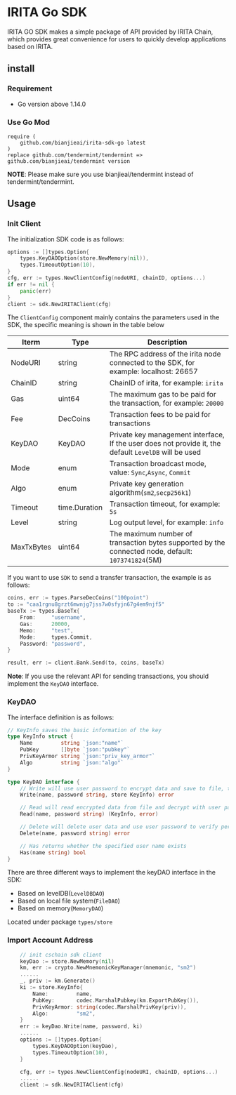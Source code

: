 # IRITA Go SDK

IRITA GO SDK makes a simple package of API provided by IRITA Chain, which provides great convenience for users to quickly develop applications based on IRITA.

## install

### Requirement

- Go version above 1.14.0

### Use Go Mod

```text
require (
    github.com/bianjieai/irita-sdk-go latest
)
replace github.com/tendermint/tendermint => github.com/bianjieai/tendermint version
```

**NOTE**: Please make sure you use bianjieai/tendermint instead of tendermint/tendermint.
## Usage

### Init Client

The initialization SDK code is as follows:

```go
options := []types.Option{
    types.KeyDAOOption(store.NewMemory(nil)),
    types.TimeoutOption(10),
}
cfg, err := types.NewClientConfig(nodeURI, chainID, options...)
if err != nil {
    panic(err)
}
client := sdk.NewIRITAClient(cfg)
```

The `ClientConfig` component mainly contains the parameters used in the SDK, the specific meaning is shown in the table below

| Iterm      | Type          | Description                                                                                           |
| ---------- | ------------- | ----------------------------------------------------------------------------------------------------- |
| NodeURI    | string        | The RPC address of the irita node connected to the SDK, for example: localhost: 26657                 |
| ChainID    | string        | ChainID of irita, for example: `irita`                                                                |
| Gas        | uint64        | The maximum gas to be paid for the transaction, for example: `20000`                                  |
| Fee        | DecCoins      | Transaction fees to be paid for transactions                                                          |
| KeyDAO     | KeyDAO        | Private key management interface, If the user does not provide it, the default `LevelDB` will be used |
| Mode       | enum          | Transaction broadcast mode, value: `Sync`,`Async`, `Commit`                                           |
| Algo       | enum          | Private key generation algorithm(`sm2`,`secp256k1`)                                                   |
| Timeout    | time.Duration | Transaction timeout, for example: `5s`                                                                |
| Level      | string        | Log output level, for example: `info`                                                                 |
| MaxTxBytes | uint64        | The maximum number of transaction bytes supported by the connected node, default: `1073741824`(5M)    |

If you want to use `SDK` to send a transfer transaction, the example is as follows:

```go
coins, err := types.ParseDecCoins("100point")
to := "caa1rgnu8grzt6mwnjg7jss7w0sfyjn67g4em9njf5"
baseTx := types.BaseTx{
    From:     "username",
    Gas:      20000,
    Memo:     "test",
    Mode:     types.Commit,
    Password: "password",
}

result, err := client.Bank.Send(to, coins, baseTx)
```

**Note**: If you use the relevant API for sending transactions, you should implement the `KeyDAO` interface.

### KeyDAO

 The interface definition is as follows:

```go
// KeyInfo saves the basic information of the key
type KeyInfo struct {
    Name         string `json:"name"`
    PubKey       []byte `json:"pubkey"`
    PrivKeyArmor string `json:"priv_key_armor"`
    Algo         string `json:"algo"`
}

type KeyDAO interface {
    // Write will use user password to encrypt data and save to file, the file name is user name
    Write(name, password string, store KeyInfo) error

    // Read will read encrypted data from file and decrypt with user password
    Read(name, password string) (KeyInfo, error)

    // Delete will delete user data and use user password to verify permissions
    Delete(name, password string) error

    // Has returns whether the specified user name exists
    Has(name string) bool
}
```

There are three different ways to implement the keyDAO interface in the SDK:

- Based on levelDB(`LevelDBDAO`)
- Based on local file system(`FileDAO`)
- Based on memory(`MemoryDAO`)

Located under package `types/store`

### Import  Account Address
```go
    // init cschain sdk client
    keyDao := store.NewMemory(nil)
    km, err := crypto.NewMnemonicKeyManager(mnemonic, "sm2")
    ......
    _, priv := km.Generate()
    ki := store.KeyInfo{
        Name:         name,
        PubKey:       codec.MarshalPubkey(km.ExportPubKey()),
        PrivKeyArmor: string(codec.MarshalPrivKey(priv)),
        Algo:         "sm2",
    }
    err := keyDao.Write(name, password, ki)
    ......
    options := []types.Option{
        types.KeyDAOOption(keyDao),
        types.TimeoutOption(10),
    }

    cfg, err := types.NewClientConfig(nodeURI, chainID, options...)
    ......
    client := sdk.NewIRITAClient(cfg)
```